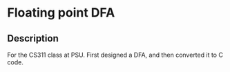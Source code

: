 # Floating point DFA

## Description
For the CS311 class at PSU. First designed a DFA, and then converted it to C code.
